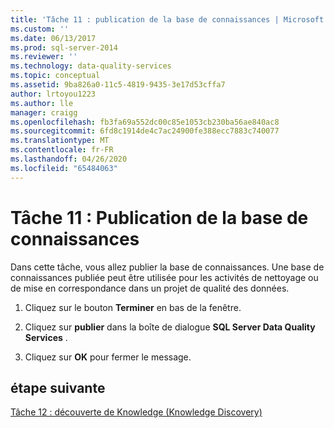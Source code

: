 ```yaml
---
title: 'Tâche 11 : publication de la base de connaissances | Microsoft Docs'
ms.custom: ''
ms.date: 06/13/2017
ms.prod: sql-server-2014
ms.reviewer: ''
ms.technology: data-quality-services
ms.topic: conceptual
ms.assetid: 9ba826a0-11c5-4819-9435-3e17d53cffa7
author: lrtoyou1223
ms.author: lle
manager: craigg
ms.openlocfilehash: fb3fa69a552dc00c85e1053cb230ba56ae840ac8
ms.sourcegitcommit: 6fd8c1914de4c7ac24900fe388ecc7883c740077
ms.translationtype: MT
ms.contentlocale: fr-FR
ms.lasthandoff: 04/26/2020
ms.locfileid: "65484063"
---
```

# <a name="task-11-publishing-the-knowledge-base"></a>Tâche 11 : Publication de la base de connaissances
  Dans cette tâche, vous allez publier la base de connaissances. Une base de connaissances publiée peut être utilisée pour les activités de nettoyage ou de mise en correspondance dans un projet de qualité des données.  
  
1.  Cliquez sur le bouton **Terminer** en bas de la fenêtre.  
  
2.  Cliquez sur **publier** dans la boîte de dialogue **SQL Server Data Quality Services** .  
  
3.  Cliquez sur **OK** pour fermer le message.  
  
## <a name="next-step"></a>étape suivante  
 [Tâche 12 : découverte de Knowledge &#40;Knowledge Discovery&#41;](../../2014/tutorials/task-12-discovering-knowledge-knowledge-discovery.md)  
  
  
